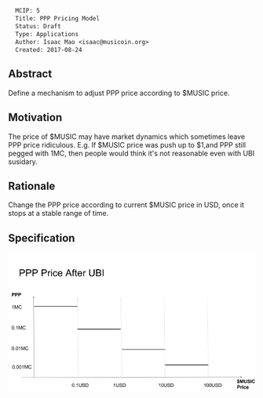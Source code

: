       MCIP: 5
      Title: PPP Pricing Model
      Status: Draft
      Type: Applications
      Author: Isaac Mao <isaac@musicoin.org>
      Created: 2017-08-24

Abstract
--------
Define a mechanism to adjust PPP price according to $MUSIC price.

Motivation
----------
The price of $MUSIC may have market dynamics which sometimes leave PPP price ridiculous. E.g. If $MUSIC price was push up to $1,and PPP still pegged with 1MC, then people would think it's not reasonable even with UBI susidary.  

Rationale
---------
Change the PPP price according to current $MUSIC price in USD, once it stops at a stable range of time.

Specification
-------------
<img src=./mcip-5/pppprice.png>
